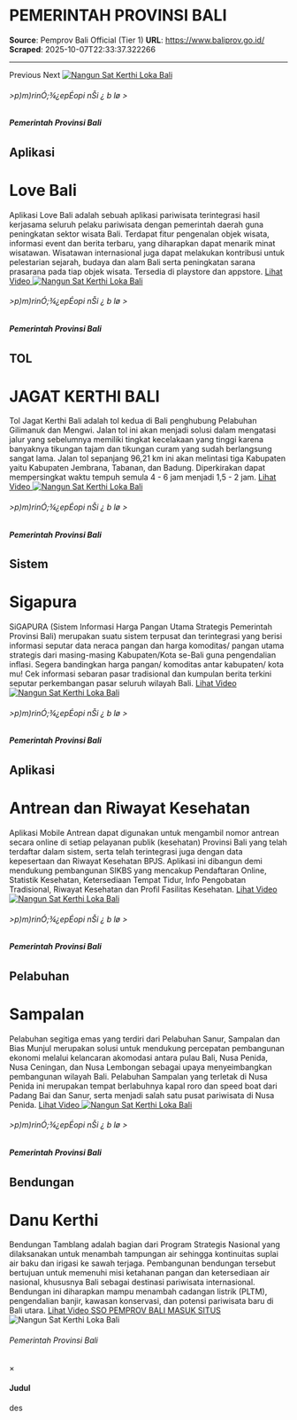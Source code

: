 # PEMERINTAH PROVINSI BALI

**Source**: Pemprov Bali Official (Tier 1)
**URL**: https://www.baliprov.go.id/
**Scraped**: 2025-10-07T22:33:37.322266

---

Previous
Next
[ ![Nangun Sat Kerthi Loka Bali](https://www.baliprov.go.id/assets/img/nav_bar.png) ](https://www.baliprov.go.id/)
######  >p)m)rinÓ;¾¿epÉopi nŠi ¿ b lø >
######  **Pemerintah Provinsi Bali**
## Aplikasi
#  Love Bali
Aplikasi Love Bali adalah sebuah aplikasi pariwisata terintegrasi hasil kerjasama seluruh pelaku pariwisata dengan pemerintah daerah guna peningkatan sektor wisata Bali. Terdapat fitur pengenalan objek wisata, informasi event dan berita terbaru, yang diharapkan dapat menarik minat wisatawan. Wisatawan internasional juga dapat melakukan kontribusi untuk pelestarian sejarah, budaya dan alam Bali serta peningkatan sarana prasarana pada tiap objek wisata. Tersedia di playstore dan appstore.
[ ](https://www.baliprov.go.id/) [ Lihat Video  ](https://www.youtube.com/watch?v=k6UwZOBAen0&ab_channel=SPBEDiskominfosBali)
[ ![Nangun Sat Kerthi Loka Bali](https://www.baliprov.go.id/assets/img/nav_bar.png) ](https://www.baliprov.go.id/)
######  >p)m)rinÓ;¾¿epÉopi nŠi ¿ b lø >
######  **Pemerintah Provinsi Bali**
## TOL
#  JAGAT KERTHI BALI
Tol Jagat Kerthi Bali adalah tol kedua di Bali penghubung Pelabuhan Gilimanuk dan Mengwi. Jalan tol ini akan menjadi solusi dalam mengatasi jalur yang sebelumnya memiliki tingkat kecelakaan yang tinggi karena banyaknya tikungan tajam dan tikungan curam yang sudah berlangsung sangat lama. Jalan tol sepanjang 96,21 km ini akan melintasi tiga Kabupaten yaitu Kabupaten Jembrana, Tabanan, dan Badung. Diperkirakan dapat mempersingkat waktu tempuh semula 4 - 6 jam menjadi 1,5 - 2 jam.
[ ](https://www.baliprov.go.id/) [ Lihat Video  ](https://www.youtube.com/watch?v=HsdonogL59g)
[ ![Nangun Sat Kerthi Loka Bali](https://www.baliprov.go.id/assets/img/nav_bar.png) ](https://www.baliprov.go.id/)
######  >p)m)rinÓ;¾¿epÉopi nŠi ¿ b lø >
######  **Pemerintah Provinsi Bali**
## Sistem
#  Sigapura
SiGAPURA (Sistem Informasi Harga Pangan Utama Strategis Pemerintah Provinsi Bali) merupakan suatu sistem terpusat dan terintegrasi yang berisi informasi seputar data neraca pangan dan harga komoditas/ pangan utama strategis dari masing-masing Kabupaten/Kota se-Bali guna pengendalian inflasi. Segera bandingkan harga pangan/ komoditas antar kabupaten/ kota mu! Cek informasi sebaran pasar tradisional dan kumpulan berita terkini seputar perkembangan pasar seluruh wilayah Bali.
[ ](https://www.baliprov.go.id/) [ Lihat Video  ](https://youtu.be/cVrA85pfvPw)
[ ![Nangun Sat Kerthi Loka Bali](https://www.baliprov.go.id/assets/img/nav_bar.png) ](https://www.baliprov.go.id/)
######  >p)m)rinÓ;¾¿epÉopi nŠi ¿ b lø >
######  **Pemerintah Provinsi Bali**
## Aplikasi
#  Antrean dan Riwayat Kesehatan
Aplikasi Mobile Antrean dapat digunakan untuk mengambil nomor antrean secara online di setiap pelayanan publik (kesehatan) Provinsi Bali yang telah terdaftar dalam sistem, serta telah terintegrasi juga dengan data kepesertaan dan Riwayat Kesehatan BPJS. Aplikasi ini dibangun demi mendukung pembangunan SIKBS yang mencakup Pendaftaran Online, Statistik Kesehatan, Ketersediaan Tempat Tidur, Info Pengobatan Tradisional, Riwayat Kesehatan dan Profil Fasilitas Kesehatan.
[ ](https://www.baliprov.go.id/) [ Lihat Video  ](https://www.youtube.com/watch?v=o8_mFrjRaFM&ab_channel=SPBEDiskominfosBali)
[ ![Nangun Sat Kerthi Loka Bali](https://www.baliprov.go.id/assets/img/nav_bar.png) ](https://www.baliprov.go.id/)
######  >p)m)rinÓ;¾¿epÉopi nŠi ¿ b lø >
######  **Pemerintah Provinsi Bali**
## Pelabuhan
#  Sampalan
Pelabuhan segitiga emas yang terdiri dari Pelabuhan Sanur, Sampalan dan Bias Munjul merupakan solusi untuk mendukung percepatan pembangunan ekonomi melalui kelancaran akomodasi antara pulau Bali, Nusa Penida, Nusa Ceningan, dan Nusa Lembongan sebagai upaya menyeimbangkan pembangunan wilayah Bali. Pelabuhan Sampalan yang terletak di Nusa Penida ini merupakan tempat berlabuhnya kapal roro dan speed boat dari Padang Bai dan Sanur, serta menjadi salah satu pusat pariwisata di Nusa Penida.
[ ](https://www.baliprov.go.id/) [ Lihat Video  ](https://www.youtube.com/watch?v=-HIP4mRma2c)
[ ![Nangun Sat Kerthi Loka Bali](https://www.baliprov.go.id/assets/img/nav_bar.png) ](https://www.baliprov.go.id/)
######  >p)m)rinÓ;¾¿epÉopi nŠi ¿ b lø >
######  **Pemerintah Provinsi Bali**
## Bendungan
#  Danu Kerthi
Bendungan Tamblang adalah bagian dari Program Strategis Nasional yang dilaksanakan untuk menambah tampungan air sehingga kontinuitas suplai air baku dan irigasi ke sawah terjaga. Pembangunan bendungan tersebut bertujuan untuk memenuhi misi ketahanan pangan dan ketersediaan air nasional, khususnya Bali sebagai destinasi pariwisata internasional. Bendungan ini diharapkan mampu menambah cadangan listrik (PLTM), pengendalian banjir, kawasan konservasi, dan potensi pariwisata baru di Bali utara.
[ ](https://www.baliprov.go.id/) [ Lihat Video  ](https://www.youtube.com/watch?v=aRRbsRrLmCI)
[ SSO PEMPROV BALI  ](https://sso.baliprov.go.id/) [ MASUK SITUS  ](https://baliprov.go.id/web/)
[ ](https://www.baliprov.go.id/)
[ ](https://www.baliprov.go.id/)
[ ](https://www.baliprov.go.id/)
[ ](https://www.baliprov.go.id/)
[ ](https://www.baliprov.go.id/)
[ ](https://www.baliprov.go.id/)
[ ](https://www.baliprov.go.id/)
[ ](https://www.baliprov.go.id/)
[ ](https://www.baliprov.go.id/)
[ ](https://www.baliprov.go.id/)
[ ](https://www.baliprov.go.id/)
[ ](https://www.baliprov.go.id/)
[ ](https://www.baliprov.go.id/)
![Nangun Sat Kerthi Loka Bali](https://www.baliprov.go.id/assets/img/logo-pemprov-bali.png)
###### Pemerintah Provinsi Bali
×
#### Judul
des
